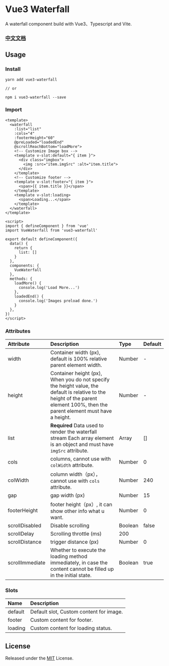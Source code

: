 # Vue3 Waterfall

A waterfall component build with Vue3、Typescript and Vite.


### [中文文档](https://github.com/seymoe/vue3-waterfall/blob/master/README-CN.md)


## Usage

### Install

```
yarn add vue3-waterfall

// or

npm i vue3-waterfall --save
```
### Import

```
<template>
  <waterfall
    :list="list"
    :cols="4"
    :footerHeight="60"
    @preLoaded="loadedEnd"
    @scrollReachBottom="loadMore">
    <!-- Customize Image box -->
    <template v-slot:default="{ item }">
      <div class="imgbox">
        <img :src="item.imgSrc" :alt="item.title">
      </div>
    </template>
    <!-- Customize footer -->
    <template v-slot:footer="{ item }">
      <span>{{ item.title }}</span>
    </template>
    <template v-slot:loading>
      <span>Loading...</span>
    </template>
  </waterfall>
</template>

<script>
import { defineComponent } from 'vue'
import VueWaterfall from 'vue3-waterfall'

export default defineComponent({
  data() {
    return {
      list: []
    }
  },
  components: {
    VueWaterfall
  },
  methods: {
    loadMore() {
      console.log('Load More...')
    },
    loadedEnd() {
      console.log('Images preload done.')
    }
  },
})
</script>
```

### Attributes

| Attribute | Description | Type | Default |
| :-----| :---- | :---- | :---- |
| width | Container width (px), default is 100% relative parent element width. | Number | - |
| height | Container height (px), When you do not specify the height value, the default is relative to the height of the parent element 100%, then the parent element must have a height. | Number | - |
| list | **Required** Data used to render the waterfall stream Each array element is an object and must have `imgSrc` attribute. | Array | [] |
| cols | columns, cannot use with `colWidth` attribute. | Number | 0 |
| colWidth | column width（px），cannot use with `cols` attribute. | Number | 240 |
| gap | gap width (px) | Number | 15 |
| footerHeight | footer height（px）, it can show other info what u want. | Number | 0 |
| scrollDisabled | Disable scrolling | Boolean | false |
| scrollDelay | Scrolling throttle (ms) | 200 |
| scrollDistance | trigger distance (px) | Number | 0 |
| scrollImmediate | Whether to execute the loading method immediately, in case the content cannot be filled up in the initial state. | Boolean | true |

### Slots

| Name | Description
| :-----| :---- |
| default | Default slot, Custom content for image. |
| footer | Custom content for footer. |
| loading | Custom content for loading status. |
## License

Released under the [MIT](LICENSE) License.